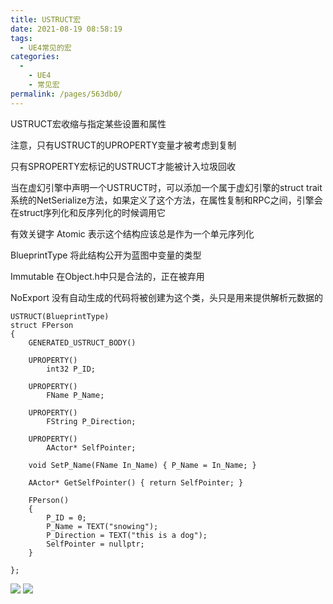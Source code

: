 ```yaml
---
title: USTRUCT宏
date: 2021-08-19 08:58:19
tags: 
  - UE4常见的宏
categories: 
  - 
    - UE4
    - 常见宏
permalink: /pages/563db0/
---
```


<!--more-->

USTRUCT宏收缩与指定某些设置和属性

注意，只有USTRUCT的UPROPERTY变量才被考虑到复制

只有SPROPERTY宏标记的USTRUCT才能被计入垃圾回收

当在虚幻引擎中声明一个USTRUCT时，可以添加一个属于虚幻引擎的struct trait系统的NetSerialize方法，如果定义了这个方法，在属性复制和RPC之间，引擎会在struct序列化和反序列化的时候调用它

有效关键字
Atomic
表示这个结构应该总是作为一个单元序列化

BlueprintType
将此结构公开为蓝图中变量的类型

Immutable
在Object.h中只是合法的，正在被弃用

NoExport
没有自动生成的代码将被创建为这个类，头只是用来提供解析元数据的
```C++,default
USTRUCT(BlueprintType)
struct FPerson
{
    GENERATED_USTRUCT_BODY()

    UPROPERTY()
        int32 P_ID;

    UPROPERTY()
        FName P_Name;

    UPROPERTY()
        FString P_Direction;

    UPROPERTY()
        AActor* SelfPointer;

    void SetP_Name(FName In_Name) { P_Name = In_Name; }

    AActor* GetSelfPointer() { return SelfPointer; }

    FPerson()
    {
        P_ID = 0;
        P_Name = TEXT("snowing");
        P_Direction = TEXT("this is a dog");
        SelfPointer = nullptr;
    }

};
```
![](/常见的宏-USTRUCT/1627347998422-77p.png)
![](https://cdn.jsdelivr.net/gh/xugaoyi/image_store/blog/20200223142410.jpg)

